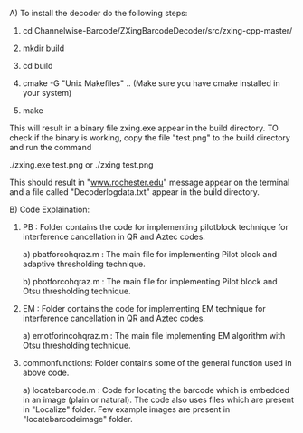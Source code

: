 A) To install the decoder do the following steps:

1) cd Channelwise-Barcode/ZXingBarcodeDecoder/src/zxing-cpp-master/

2) mkdir build 

3) cd build

4) cmake -G "Unix Makefiles" ..                  (Make sure you have cmake installed in your system)

5) make

This will result in a binary file zxing.exe appear in the build directory. TO check if the binary is working, copy the file "test.png"
to the build directory and run the command

./zxing.exe test.png 
        or
./zxing test.png		

This should result in "www.rochester.edu" message appear on the terminal and a file called "Decoderlogdata.txt" appear in the build directory.

B) Code Explaination:

1) PB : Folder contains the code for implementing pilotblock technique for interference cancellation in QR and Aztec codes.

	a) pbatforcohqraz.m : The main file for implementing Pilot block and adaptive thresholding technique.

	b) pbotforcohqraz.m : The main file for implementing Pilot block and Otsu thresholding technique.

2) EM :	Folder contains the code for implementing EM technique for interference cancellation in QR and Aztec codes.
	
	a) emotforincohqraz.m : The main file implementing EM algorithm with Otsu thresholding technique.
	
3) commonfunctions: Folder contains some of the general function used in above code.
	
	a) locatebarcode.m : Code for locating the barcode which is embedded in an image (plain or natural). The code also uses files which are
						 present in "Localize" folder. Few example images are present in "locatebarcodeimage" folder.


	
	
	
